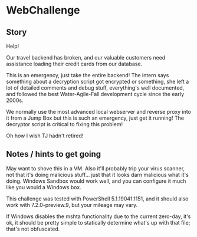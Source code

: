 # WebChallenge
## Story
Help!

Our travel backend has broken, and our valuable customers need assistance loading their credit cards from our database.

This is an emergency, just take the entire backend! The intern says something about a decryption script got encrypted or something, she left a lot of detailed comments and debug stuff, everything's well documented, and followed the best Water-Agile-Fall development cycle since the early 2000s.

We normally use the most advanced local webserver and reverse proxy into it from a Jump Box but this is such an emergency, just get it running! The decryptor script is critical to fixing this problem!

Oh how I wish TJ hadn't retired!

## Notes / hints to get going
May want to shove this in a VM. Also it'll probably trip your virus scanner, not that it's doing malicious stuff... just that it looks darn malicious what it's doing. Windows Sandbox would work well, and you can configure it much like you would a Windows box.

This challenge was tested with PowerShell 5.1.19041.1151, and it should also work with 7.2.0-preview.9, but your mileage may vary.

If Windows disables the mshta functionality due to the current zero-day, it's ok, it should be pretty simple to statically determine what's up with that file; that's not obfuscated.